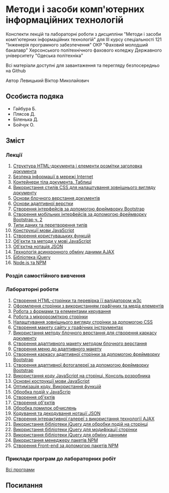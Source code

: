 # Методи і засоби комп'ютерних інформаційних технологій

Конспекти лекцій та лабораторні роботи з дисципліни "Методи і засоби комп'ютерних інформаційних технологій" для III курсу спеціальності 121 "Інженерія програмного забезпечення" ОКР "Фаховий молодший бакалавр" Херсонського політехнічного фахового коледжу Державного університету "Одеська політехніка"

Всі матеріали доступні для завантаження та перегляду безпосередньо на Github 

Автор Левицький Віктор Миколайович

## Особиста подяка

* Гайбура Б.
* Плясов Д.
* Біленька Д.
* Бойчук О.

## Зміст
### Лекції
1.  [Структура HTML-документа і елементи розмітки заголовка документа](Лекції/lec-01.md)
2.  [Безпека інформації в мережі Internet](Лекції/lec-02.md)
3.  [Контейнери тіла документа. Таблиці](Лекції/lec-03.md)
4.  [Використання стилів CSS для налаштування зовнішнього вигляду документу](Лекції/lec-04.md)
5.  [Основи блочного верстання документів](Лекції/lec-05.md)
6.  [Основи адаптивної верстки](Лекції/lec-06.md)
7.  [Створення інтерфейсів за допомогою фреймворку Bootstrap](Лекції/lec-07.md)
8.  [Створення мобільних інтерфейсів за допомогою фреймворку Bootstrap ч. 2](Лекції/lec-08.md)
9.  [Типи даних та перетворення типів](Лекції/lec-09.md)
10.  [Конструкції мови JavaScript](Лекції/lec-10.md)
11.  [Створення користувацьких функцій](Лекції/lec-11.md)
12.  [Об'єкти та методи у мові JavaScript](Лекції/lec-12.md)
13.  [Об'єктна нотація JSON](Лекції/lec-13.md)
14.  [Технологія асинхронного обміну даними AJAX](Лекції/lec-14.md)
15.  [Бібліотека jQuery](Лекції/lec-15.md)
16.  [Node.js та NPM](Лекції/lec-16.md)


### Розділ самостійного вивчення

### Лабораторні роботи

1.  [Створення HTML-сторінки та перевірка її валідатором w3c](Лабораторні/lab-01.md)
2.  [Оформлення сторінки з використанням графічних та медіа елементів](Лабораторні/lab-02.md)
3.  [Робота з формами та елементами керування](Лабораторні/lab-03.md)
4.  [Робота з мікророзміткою сторінки](Лабораторні/lab-04.md)
5.  [Налаштування зовнішнього вигляду сторінки за допомогою CSS](Лабораторні/lab-05.md)
6.  [Створення макету сайту у графічних інструментах](Лабораторні/lab-06/index.md)
7.  [Використання методу блочного верстання для створення каркасу документу](Лабораторні/lab-07.md)
8.  [Створення адаптивного макету методом блочного верстання](Лабораторні/lab-08.md)
9.  [Створення меню до адаптивного макету](Лабораторні/lab-09.md)
10. [Створення каркасу адаптивної сторінки за допомогою фреймворку Bootstrap](Лабораторні/lab-10.md)
11. [Створення адаптивної фотогалереї за допомогою фреймворку Bootstrap](Лабораторні/lab-11.md)
12. [Використання коду JavaScript на сторінці. Консоль розробника](Лабораторні/lab-12.md)
13. [Основні кострукції мови JavaScript](Лабораторні/lab-13.md)
14. [Оптимізація коду. Використання функцій](Лабораторні/lab-14.md)
15. [Обробка подій у JavaScrip](Лабораторні/lab-15.md)
16. [Створення об'єктів](Лабораторні/lab-16.md)
17. [Створення об'єктів](Лабораторні/lab-17.md)
18. [Обробка помилок обчислень](Лабораторні/lab-18.md)
19. [Кодування та декодування нотації JSON](Лабораторні/lab-19.md)
20. [Створення інтерактивної галереї з використання технології AJAX](Лабораторні/lab-20.md)
21. [Використання бібліотеки jQuery для обробки подій на сторінці](Лабораторні/lab-21.md)
22. [Використання бібліотеки jQuery для модифікації сторінки](Лабораторні/lab-22.md)
23. [Використання бібліотеки jQuery для обміну данними](Лабораторні/lab-23.md)
24. [Використання менеджеру пакетів NPM](Лабораторні/lab-24.md)
25. [Створення Front-end за допомогою пакетів NPM](Лабораторні/lab-25.md)

### Приклади програм до лабораторних робіт

[Всі програми](Лабораторні/src/)



## Посилання


